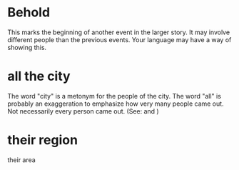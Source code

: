 
# Behold
This marks the beginning of another event in the larger story. It may involve different people than the previous events. Your language may have a way of showing this.

# all the city
The word "city" is a metonym for the people of the city. The word "all" is probably an exaggeration to emphasize how very many people came out. Not necessarily every person came out. (See:  and )

# their region
their area